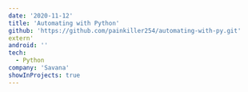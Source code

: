 ```yaml
---
date: '2020-11-12'
title: 'Automating with Python'
github: 'https://github.com/painkiller254/automating-with-py.git'
extern'
android: ''
tech:
  - Python
company: 'Savana'
showInProjects: true
---
```

